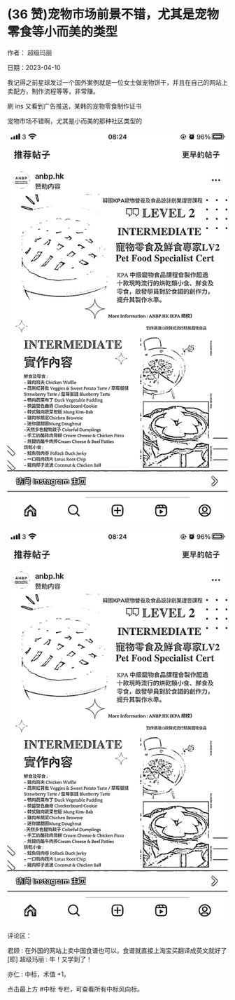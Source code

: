 
# (36 赞)宠物市场前景不错，尤其是宠物零食等小而美的类型

作者：  超级玛丽

日期：2023-04-10

我记得之前星球发过一个国外案例就是一位女士做宠物饼干，并且在自己的网站上卖配方，制作流程等等，非常赚。

刷 ins 又看到广告推送，某韩的宠物零食制作证书

宠物市场不错啊，尤其是小而美的那种社区类型的

![](img/chongwu_0130.png)

 

 

![](img/chongwu_0135.png)

评论区：

君顾 : 在外国的网站上卖中国食谱也可以，食谱就直接上淘宝买翻译成英文就好了[耶] 超级玛丽 : 牛！又学到了！

亦仁 : 中标，术值 +1。

点击最上方 #中标  专栏，可查看所有中标风向标。
